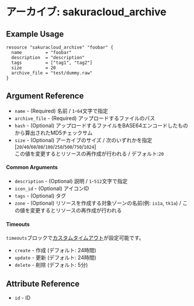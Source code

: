 # アーカイブ: sakuracloud_archive

## Example Usage

```hcl
resource "sakuracloud_archive" "foobar" {
  name         = "foobar"
  description  = "description"
  tags         = ["tag1", "tag2"]
  size         = 20
  archive_file = "test/dummy.raw"
}
```

## Argument Reference

* `name` - (Required) 名前 / `1`-`64`文字で指定
* `archive_file` - (Required) アップロードするファイルのパス
* `hash` - (Optional) アップロードするファイルをBASE64エンコードしたものから算出されたMD5チェックサム
* `size` - (Optional) アーカイブのサイズ / 次のいずれかを指定 [`20`/`40`/`60`/`80`/`100`/`250`/`500`/`750`/`1024`]  
この値を変更するとリソースの再作成が行われる / デフォルト:`20`

#### Common Arguments

* `description` - (Optional) 説明 / `1`-`512`文字で指定
* `icon_id` - (Optional) アイコンID
* `tags` - (Optional) タグ
* `zone` - (Optional) リソースを作成する対象ゾーンの名前(例: `is1a`, `tk1a`) / この値を変更するとリソースの再作成が行われる

#### Timeouts

`timeouts`ブロックで[カスタムタイムアウト](https://www.terraform.io/docs/configuration/resources.html#operation-timeouts)が設定可能です。  

* `create` - 作成 (デフォルト: 24時間)
* `update` - 更新 (デフォルト: 24時間)
* `delete` - 削除 (デフォルト: 5分)

## Attribute Reference

* `id` - ID



